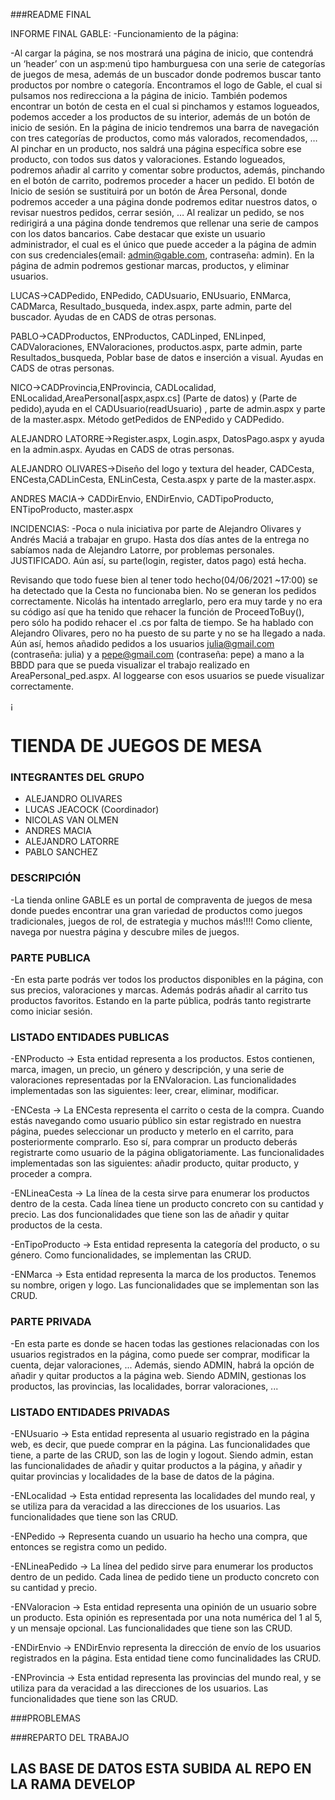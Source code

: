 
###README FINAL

INFORME FINAL GABLE:
-Funcionamiento de la página:

-Al cargar la página, se nos mostrará una página de inicio, que contendrá un ‘header’ con un asp:menú tipo hamburguesa con una serie de categorías de juegos de mesa, además de un buscador donde podremos buscar tanto productos por nombre o categoría. Encontramos el logo de Gable, el cual si pulsamos nos redirecciona a la página de inicio. También podemos encontrar un botón de cesta en el cual si pinchamos y estamos logueados, podemos acceder a los productos de su interior, además de un botón de inicio de sesión. 
En la página de inicio tendremos una barra de navegación con tres categorías de productos, como más valorados, recomendados, …
Al pinchar en un producto, nos saldrá una página específica sobre ese producto, con todos sus datos y valoraciones. 
Estando logueados, podremos añadir al carrito y comentar sobre productos, además, pinchando en el botón de carrito, podremos proceder a hacer un pedido. El botón de Inicio de sesión se sustituirá por un botón de Área Personal, donde podremos acceder a una página donde podremos editar nuestros datos, o revisar nuestros pedidos, cerrar sesión, …
Al realizar un pedido, se nos redirigirá a una página donde tendremos que rellenar una serie de campos con los datos bancarios. 
Cabe destacar que existe un usuario administrador, el cual es el único que puede acceder a la página de admin con sus credenciales(email: admin@gable.com, contraseña: admin). En la página de admin podremos gestionar marcas, productos, y eliminar usuarios.

LUCAS->CADPedido, ENPedido, CADUsuario, ENUsuario, ENMarca, CADMarca, Resultado_busqueda, index.aspx, parte admin, parte del buscador. Ayudas de en CADS de otras personas. 

PABLO->CADProductos, ENProductos, CADLinped, ENLinped, CADValoraciones, ENValoraciones, productos.aspx, parte admin, parte Resultados_busqueda, Poblar base de datos e inserción a visual. Ayudas en CADS de otras personas. 

NICO->CADProvincia,ENProvincia, CADLocalidad, ENLocalidad,AreaPersonal[aspx,aspx.cs] (Parte de datos) y (Parte de pedido),ayuda en el CADUsuario(readUsuario) , parte de admin.aspx y parte de la master.aspx. Método getPedidos de ENPedido y CADPedido.

ALEJANDRO LATORRE->Register.aspx, Login.aspx, DatosPago.aspx y ayuda en la admin.aspx. Ayudas en CADS de otras personas. 

ALEJANDRO OLIVARES->Diseño del logo y textura del header, CADCesta, ENCesta,CADLinCesta, ENLinCesta, Cesta.aspx y parte de la master.aspx.

ANDRES MACIA-> CADDirEnvio, ENDirEnvio, CADTipoProducto, ENTipoProducto, master.aspx

INCIDENCIAS:
-Poca o nula iniciativa por parte de Alejandro Olivares y Andrés Maciá a trabajar en grupo.
Hasta dos días  antes de la entrega no sabíamos nada de Alejandro Latorre, por problemas personales. JUSTIFICADO. Aún así, su parte(login, register, datos pago) está hecha. 

Revisando que todo fuese bien al tener todo hecho(04/06/2021 ~17:00) se ha detectado que la Cesta no funcionaba bien. No se generan los pedidos correctamente. Nicolás ha intentado arreglarlo, pero era muy tarde y no era su código así que ha tenido que rehacer la función de ProceedToBuy(), pero sólo ha podido rehacer el .cs por falta de tiempo. Se ha hablado con Alejandro Olivares, pero no ha puesto de su parte y no se ha llegado a nada. Aún así, hemos añadido pedidos a los usuarios julia@gmail.com (contraseña: julia) y a pepe@gmail.com (contraseña: pepe) a mano a la BBDD para que se pueda visualizar el trabajo realizado en AreaPersonal_ped.aspx. Al loggearse con esos usuarios se puede visualizar correctamente.


¡
# TIENDA DE JUEGOS DE MESA

### INTEGRANTES DEL GRUPO
* ALEJANDRO OLIVARES
* LUCAS JEACOCK (Coordinador)
* NICOLAS VAN OLMEN
* ANDRES MACIA
* ALEJANDRO LATORRE
* PABLO SANCHEZ

### DESCRIPCIÓN
-La tienda online GABLE es un portal de compraventa de juegos de mesa donde puedes encontrar una gran variedad de productos como juegos tradicionales, juegos de rol, de estrategia y muchos más!!!!
Como cliente, navega por nuestra página y descubre miles de juegos.

### PARTE PUBLICA
-En esta parte podrás ver todos los productos disponibles en la página, con sus precios, valoraciones y marcas. Además podrás añadir al carrito tus productos favoritos. Estando en la parte pública, podrás tanto registrarte como iniciar sesión. 

### LISTADO ENTIDADES PUBLICAS
-ENProducto -> Esta entidad representa a los productos. Estos contienen, marca, imagen, un precio, un género y descripción, y una serie de valoraciones representadas por la ENValoracion. Las funcionalidades implementadas son las siguientes: leer, crear, eliminar, modificar. 

-ENCesta -> La ENCesta representa el carrito o cesta de la compra. Cuando estás navegando como usuario público sin estar registrado en nuestra página, puedes seleccionar un producto y meterlo en el carrito, para posteriormente comprarlo. Eso sí, para comprar un producto deberás registrarte como usuario de la página obligatoriamente. Las funcionalidades implementadas son las siguientes: añadir producto, quitar producto, y proceder a compra. 

-ENLineaCesta -> La línea de la cesta sirve para enumerar los productos dentro de la cesta. Cada línea tiene un producto concreto con su cantidad y precio. Las dos funcionalidades que tiene son las de añadir y quitar productos de la cesta. 

-EnTipoProducto -> Esta entidad representa la categoría del producto, o su género. Como funcionalidades, se implementan las CRUD. 

-ENMarca -> Esta entidad representa la marca de los productos. Tenemos su nombre, origen y logo. Las funcionalidades que se implementan son las CRUD. 

### PARTE PRIVADA
-En esta parte es donde se hacen todas las gestiones relacionadas con los usuarios registrados en la página, como puede ser comprar, modificar la cuenta, dejar valoraciones, ...
Además, siendo ADMIN, habrá la opción de añadir y quitar productos a la página web. Siendo ADMIN, gestionas los productos, las provincias, las localidades, borrar valoraciones, ... 

### LISTADO ENTIDADES PRIVADAS
-ENUsuario -> Esta entidad representa al usuario registrado en la página web, es decir, que puede comprar en la página. Las funcionalidades que tiene, a parte de las CRUD, son las de login y logout. Siendo admin, estan las funcionalidades de añadir y quitar productos a la página, y añadir y quitar provincias y localidades de la base de datos de la página.

-ENLocalidad -> Esta entidad representa las localidades del mundo real, y se utiliza para da veracidad a las direcciones de los usuarios. Las funcionalidades que tiene son las CRUD.  

-ENPedido -> Representa cuando un usuario ha hecho una compra, que entonces se registra como un pedido. 

-ENLineaPedido -> La línea del pedido sirve para enumerar los productos dentro de un pedido. Cada linea de pedido tiene un producto concreto con su cantidad y precio. 

-ENValoracion -> Esta entidad representa una opinión de un usuario sobre un producto. Esta opinión es representada por una nota numérica del 1 al 5, y un mensaje opcional. Las funcionalidades que tiene son las CRUD. 

-ENDirEnvio -> ENDirEnvio representa la dirección de envío de los usuarios registrados en la página. Esta entidad tiene como funcinalidades las CRUD. 

-ENProvincia -> Esta entidad representa las provincias del mundo real, y se utiliza para da veracidad a las direcciones de los usuarios. Las funcionalidades que tiene son las CRUD. 

###PROBLEMAS

###REPARTO DEL TRABAJO

## LAS BASE DE DATOS ESTA SUBIDA AL REPO EN LA RAMA DEVELOP
